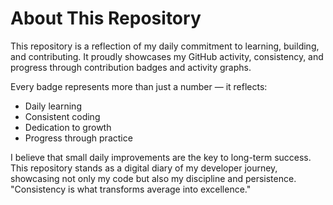 # About This Repository
This repository is a reflection of my daily commitment to learning, building, and contributing. It proudly showcases my GitHub activity, consistency, and progress through contribution badges and activity graphs.

Every badge represents more than just a number — it reflects:

- Daily learning
- Consistent coding
- Dedication to growth
- Progress through practice

I believe that small daily improvements are the key to long-term success. This repository stands as a digital diary of my developer journey, showcasing not only my code but also my discipline and persistence.
"Consistency is what transforms average into excellence."


